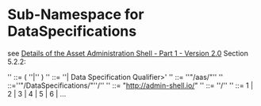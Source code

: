 # Sub-Namespace for DataSpecifications

see [Details of the Asset Administration Shell - Part 1 - Version 2.0]() Section 5.2.2:

'<Namespace>' ::= ( '<AAS Namespace>'|'<Data Specification Namespace>' )
'<Namespace Qualifier>' ::= '<AAS Namespace Qualifier>'| Data Specification Qualifier>'
'<AAS Namespace>' ::= '<Shell-Namespace>'"/aas/"'<Version>'
'<Data Specification Namespace>' ::='<Shell-Namespace>'"/DataSpecifications/"'<idShort of Data Specification>'/'<Version>'
'<Shell-Namespace>' ::= "http://admin-shell.io/"
'<Version>' ::= '<Digit>'/'<Digit>'
'<Digit>' ::= 1 | 2 | 3 | 4 | 5 | 6 | …